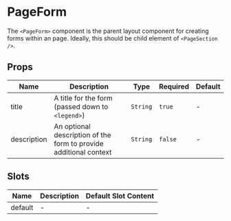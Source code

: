 # PageForm

The `<PageForm>` component is the parent layout component for creating forms within an page. Ideally, this should be child element of `<PageSection />`.

## Props

<!-- @vuese:PageForm:props:start -->
|Name|Description|Type|Required|Default|
|---|---|---|---|---|
|title|A title for the form (passed down to `<legend>`)|`String`|`true`|-|
|description|An optional description of the form to provide additional context|`String`|`false`|-|

<!-- @vuese:PageForm:props:end -->


## Slots

<!-- @vuese:PageForm:slots:start -->
|Name|Description|Default Slot Content|
|---|---|---|
|default|-|-|

<!-- @vuese:PageForm:slots:end -->


